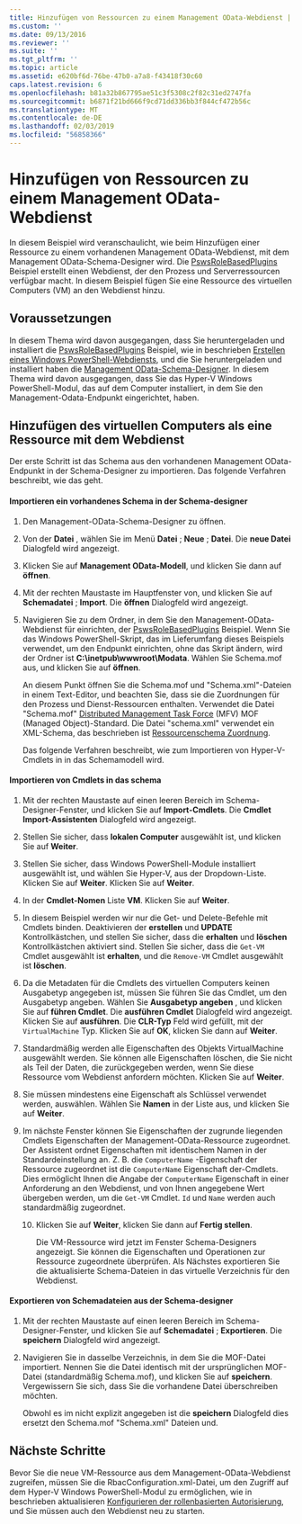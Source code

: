 ```yaml
---
title: Hinzufügen von Ressourcen zu einem Management OData-Webdienst | Microsoft-Dokumentation
ms.custom: ''
ms.date: 09/13/2016
ms.reviewer: ''
ms.suite: ''
ms.tgt_pltfrm: ''
ms.topic: article
ms.assetid: e620bf6d-76be-47b0-a7a8-f43418f30c60
caps.latest.revision: 6
ms.openlocfilehash: b81a32b867795ae51c3f5308c2f82c31ed2747fa
ms.sourcegitcommit: b6871f21bd666f9cd71dd336bb3f844cf472b56c
ms.translationtype: MT
ms.contentlocale: de-DE
ms.lasthandoff: 02/03/2019
ms.locfileid: "56858366"
---
```

# <a name="adding-resources-to-a-management-odata-web-service"></a>Hinzufügen von Ressourcen zu einem Management OData-Webdienst

In diesem Beispiel wird veranschaulicht, wie beim Hinzufügen einer Ressource zu einem vorhandenen Management OData-Webdienst, mit dem Management OData-Schema-Designer wird. Die [PswsRoleBasedPlugins](https://code.msdn.microsoft.com:443/windowsdesktop/PswsRoleBasedPlugins-9c79b75a) Beispiel erstellt einen Webdienst, der den Prozess und Serverressourcen verfügbar macht. In diesem Beispiel fügen Sie eine Ressource des virtuellen Computers (VM) an den Webdienst hinzu.

## <a name="prerequisites"></a>Voraussetzungen

In diesem Thema wird davon ausgegangen, dass Sie heruntergeladen und installiert die [PswsRoleBasedPlugins](https://code.msdn.microsoft.com:443/windowsdesktop/PswsRoleBasedPlugins-9c79b75a) Beispiel, wie in beschrieben [Erstellen eines Windows PowerShell-Webdiensts](./creating-a-management-odata-web-service.md), und die Sie heruntergeladen und installiert haben die [Management OData-Schema-Designer](https://marketplace.visualstudio.com/items?itemName=jlisc0.ManagementODataSchemaDesigner). In diesem Thema wird davon ausgegangen, dass Sie das Hyper-V Windows PowerShell-Modul, das auf dem Computer installiert, in dem Sie den Management-Odata-Endpunkt eingerichtet, haben.

## <a name="adding-vm-as-a-resource-to-the-web-service"></a>Hinzufügen des virtuellen Computers als eine Ressource mit dem Webdienst

Der erste Schritt ist das Schema aus den vorhandenen Management OData-Endpunkt in der Schema-Designer zu importieren. Das folgende Verfahren beschreibt, wie das geht.

#### <a name="importing-an-existing-schema-into-the-schema-designer"></a>Importieren ein vorhandenes Schema in der Schema-designer

1. Den Management-OData-Schema-Designer zu öffnen.

2. Von der **Datei** , wählen Sie im Menü **Datei** ; **Neue** ; **Datei**. Die **neue Datei** Dialogfeld wird angezeigt.

3. Klicken Sie auf **Management OData-Modell**, und klicken Sie dann auf **öffnen**.

4. Mit der rechten Maustaste im Hauptfenster von, und klicken Sie auf **Schemadatei** ; **Import**. Die **öffnen** Dialogfeld wird angezeigt.

5. Navigieren Sie zu dem Ordner, in dem Sie den Management-OData-Webdienst für einrichten, der [PswsRoleBasedPlugins](https://code.msdn.microsoft.com:443/windowsdesktop/PswsRoleBasedPlugins-9c79b75a) Beispiel. Wenn Sie das Windows PowerShell-Skript, das im Lieferumfang dieses Beispiels verwendet, um den Endpunkt einrichten, ohne das Skript ändern, wird der Ordner ist **C:\inetpub\wwwroot\Modata**. Wählen Sie Schema.mof aus, und klicken Sie auf **öffnen**.

   An diesem Punkt öffnen Sie die Schema.mof und "Schema.xml"-Dateien in einem Text-Editor, und beachten Sie, dass sie die Zuordnungen für den Prozess und Dienst-Ressourcen enthalten. Verwendet die Datei "Schema.mof" [Distributed Management Task Force](https://www.dmtf.org/) (MFV) MOF (Managed Object)-Standard. Die Datei "schema.xml" verwendet ein XML-Schema, das beschrieben ist [Ressourcenschema Zuordnung](./resource-mapping-schema.md).

   Das folgende Verfahren beschreibt, wie zum Importieren von Hyper-V-Cmdlets in in das Schemamodell wird.

#### <a name="importing-cmdlets-into-the-schema"></a>Importieren von Cmdlets in das schema

1. Mit der rechten Maustaste auf einen leeren Bereich im Schema-Designer-Fenster, und klicken Sie auf **Import-Cmdlets**. Die **Cmdlet Import-Assistenten** Dialogfeld wird angezeigt.

2. Stellen Sie sicher, dass **lokalen Computer** ausgewählt ist, und klicken Sie auf **Weiter**.

3. Stellen Sie sicher, dass Windows PowerShell-Module installiert ausgewählt ist, und wählen Sie Hyper-V, aus der Dropdown-Liste. Klicken Sie auf **Weiter**. Klicken Sie auf **Weiter**.

4. In der **Cmdlet-Nomen** Liste **VM**. Klicken Sie auf **Weiter**.

5. In diesem Beispiel werden wir nur die Get- und Delete-Befehle mit Cmdlets binden. Deaktivieren der **erstellen** und **UPDATE** Kontrollkästchen, und stellen Sie sicher, dass die **erhalten** und **löschen** Kontrollkästchen aktiviert sind. Stellen Sie sicher, dass die `Get-VM` Cmdlet ausgewählt ist **erhalten**, und die `Remove-VM` Cmdlet ausgewählt ist **löschen**.

6. Da die Metadaten für die Cmdlets des virtuellen Computers keinen Ausgabetyp angegeben ist, müssen Sie führen Sie das Cmdlet, um den Ausgabetyp angeben. Wählen Sie **Ausgabetyp angeben** , und klicken Sie auf **führen Cmdlet**. Die **ausführen Cmdlet** Dialogfeld wird angezeigt. Klicken Sie auf **ausführen**. Die **CLR-Typ** Feld wird gefüllt, mit der `VirtualMachine` Typ. Klicken Sie auf **OK**, klicken Sie dann auf **Weiter**.

7. Standardmäßig werden alle Eigenschaften des Objekts VirtualMachine ausgewählt werden. Sie können alle Eigenschaften löschen, die Sie nicht als Teil der Daten, die zurückgegeben werden, wenn Sie diese Ressource vom Webdienst anfordern möchten. Klicken Sie auf **Weiter**.

8. Sie müssen mindestens eine Eigenschaft als Schlüssel verwendet werden, auswählen. Wählen Sie **Namen** in der Liste aus, und klicken Sie auf **Weiter**.

9. Im nächste Fenster können Sie Eigenschaften der zugrunde liegenden Cmdlets Eigenschaften der Management-OData-Ressource zugeordnet. Der Assistent ordnet Eigenschaften mit identischem Namen in der Standardeinstellung an. Z. B. die `ComputerName` -Eigenschaft der Ressource zugeordnet ist die `ComputerName` Eigenschaft der-Cmdlets.  Dies ermöglicht Ihnen die Angabe der `ComputerName` Eigenschaft in einer Anforderung an den Webdienst, und von Ihnen angegebene Wert übergeben werden, um die `Get-VM` Cmdlet. `Id` und `Name` werden auch standardmäßig zugeordnet.

   10. Klicken Sie auf **Weiter**, klicken Sie dann auf **Fertig stellen**.

       Die VM-Ressource wird jetzt im Fenster Schema-Designers angezeigt. Sie können die Eigenschaften und Operationen zur Ressource zugeordnete überprüfen. Als Nächstes exportieren Sie die aktualisierte Schema-Dateien in das virtuelle Verzeichnis für den Webdienst.

#### <a name="exporting-schema-files-from-the-schema-designer"></a>Exportieren von Schemadateien aus der Schema-designer

1. Mit der rechten Maustaste auf einen leeren Bereich im Schema-Designer-Fenster, und klicken Sie auf **Schemadatei** ; **Exportieren**. Die **speichern** Dialogfeld wird angezeigt.

2. Navigieren Sie in dasselbe Verzeichnis, in dem Sie die MOF-Datei importiert. Nennen Sie die Datei identisch mit der ursprünglichen MOF-Datei (standardmäßig Schema.mof), und klicken Sie auf **speichern**. Vergewissern Sie sich, dass Sie die vorhandene Datei überschreiben möchten.

   Obwohl es im nicht explizit angegeben ist die **speichern** Dialogfeld dies ersetzt den Schema.mof "Schema.xml" Dateien und.

## <a name="next-steps"></a>Nächste Schritte

Bevor Sie die neue VM-Ressource aus dem Management-OData-Webdienst zugreifen, müssen Sie die RbacConfiguration.xml-Datei, um den Zugriff auf dem Hyper-V Windows PowerShell-Modul zu ermöglichen, wie in beschrieben aktualisieren [Konfigurieren der rollenbasierten Autorisierung](./configuring-role-based-authorization.md), und Sie müssen auch den Webdienst neu zu starten.